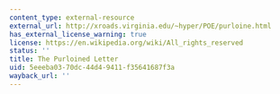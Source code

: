 ```yaml
---
content_type: external-resource
external_url: http://xroads.virginia.edu/~hyper/POE/purloine.html
has_external_license_warning: true
license: https://en.wikipedia.org/wiki/All_rights_reserved
status: ''
title: The Purloined Letter
uid: 5eeeba03-70dc-44d4-9411-f35641687f3a
wayback_url: ''
---
```


